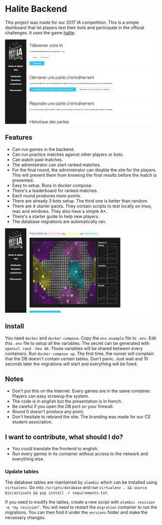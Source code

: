 # Halite Backend
This project was made for our 2017 IA competition. This is a simple dashboard that let players test their bots and participate in the official challenges. It uses the game [halite](https://halite.io/).

![Admin interface](admin_interface.png)

## Features
- Can run games in the backend.
- Can run practice matches against other players or bots.
- Can watch past matches.
- The administrator can start ranked matches.
- For the final round, the administrator can disable the site for the players.
This will prevent them from knowing the final results before the match is presented.
- Easy to setup. Runs in docker compose.
- There's a leaderboard for ranked matches.
- Each round produces more points.
- There are already 3 bots setup. The third one is better than random.
- There are 4 starter packs. They contain scripts to test locally on linux, mac and windows. They also have a simple A*.
- There's a starter guide to help new players.
- The database migrations are automatically ran.

![Game viewer](game_viewer.png)

## Install
You need `docker` and `docker-compose`. Copy the `env.example` file to `.env`.
Edit this `.env` file to setup all the variables. The secret can be generated
with `openssl rand -hex 48`. Those variables will be shared between every
containers. Run `docker-compose up`. The first time, the runner will complain
that the DB doesn't contain certain tables. Don't panic. Just wait and 10 seconds later the migrations will start and everything will be fixed.

## Notes
- Don't put this on the Internet. Every games are in the same container. Players can easy screwup the system.
- The code is in english but the presentation is in french.
- Be careful if you open the DB port on your firewall.
- Round 0 doesn't produce any point.
- Don't hesitate to rebrand the site. The branding was made for our CS student
association.

## I want to contribute, what should I do?
- You could translate the frontend to english.
- Run every games in its container without access to the network and everything else.

### Update tables
The database tables are maintained by `alembic` which can be installed using
`virtualenv`. Go into `/scripts/database` and run
`virtualenv . && source bin/activate && pip install -r requirements.txt`.

If you need to modify the tables, create a new script with
`alembic revision -m "my revision"`. You will need to restart the `migration`
container to run the migrations. You can then find it under the `versions` folder and make the necessary changes.
